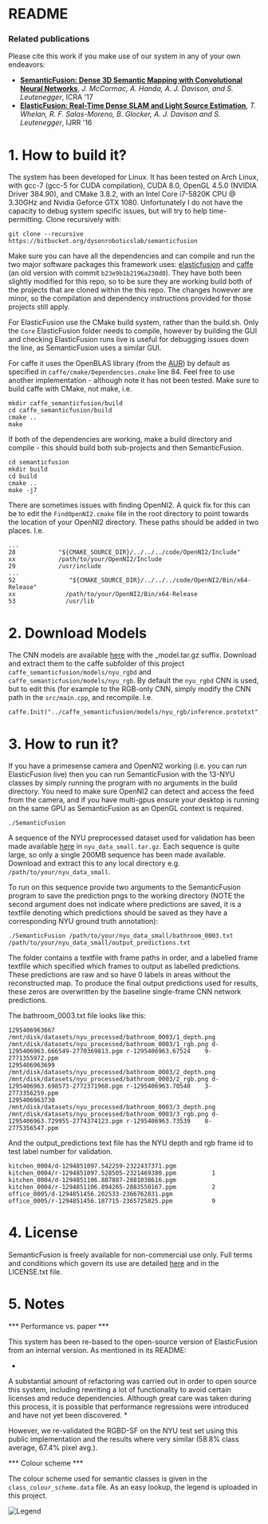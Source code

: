 # README #

### Related publications ###
Please cite this work if you make use of our system in any of your own endeavors:

* **[SemanticFusion: Dense 3D Semantic Mapping with Convolutional Neural Networks](http://wp.doc.ic.ac.uk/bjm113/wp-content/uploads/sites/113/2017/07/SemanticFusion_ICRA17_CameraReady.pdf)**, *J. McCormac, A. Handa, A. J. Davison, and S. Leutenegger*, ICRA '17
* **[ElasticFusion: Real-Time Dense SLAM and Light Source Estimation](http://www.thomaswhelan.ie/Whelan16ijrr.pdf)**, *T. Whelan, R. F. Salas-Moreno, B. Glocker, A. J. Davison and S. Leutenegger*, IJRR '16

# 1. How to build it? #
The system has been developed for Linux. It has been tested on Arch Linux, with gcc-7 (gcc-5 for CUDA compilation), CUDA 8.0, OpenGL 4.5.0 (NVIDIA Driver 384.90), and CMake 3.8.2, with an Intel Core i7-5820K CPU @ 3.30GHz and Nvidia Geforce GTX 1080.  Unfortunately I do not have the capacity to debug system specific issues, but will try to help time-permitting.
Clone recursively with:

```
git clone --recursive https://bitbucket.org/dysonroboticslab/semanticfusion
```

Make sure you can have all the dependencies and can compile and run the two major software packages this framework uses: [elasticfusion](https://github.com/mp3guy/ElasticFusion) and [caffe](https://github.com/BVLC/caffe) (an old version with commit ```b23e9b1b2196a230d0```).  They have both been slightly modified for this repo, so to be sure they are working build both of the projects that are cloned within the this repo. The changes however are minor, so the compilation and dependency instructions provided for those projects still apply.

For ElasticFusion use the CMake build system, rather than the build.sh.  Only the ```Core``` ElasticFusion folder needs to compile, however by building the GUI and checking ElasticFusion runs live is useful for debugging issues down the line, as SemanticFusion uses a similar GUI.

For caffe it uses the OpenBLAS library (from the [AUR](https://aur.archlinux.org/packages/openblas-lapack/)) by default as specified in ```caffe/cmake/Dependencies.cmake``` line 84. Feel free to use another implementation - although note it has not been tested.  Make sure to build caffe with CMake, not make, i.e.

```
mkdir caffe_semanticfusion/build
cd caffe_semanticfusion/build
cmake ..
make
```

If both of the dependencies are working, make a build directory and compile - this should build both sub-projects and then SemanticFusion.

```
cd semanticfusion
mkdir build
cd build
cmake ..
make -j7
```

There are sometimes issues with finding OpenNI2.  A quick fix for this can be to edit the ```FindOpenNI2.cmake``` file in the root directory to point towards the location of your OpenNI2 directory. These paths should be added in two places. I.e.

```
...
28            "${CMAKE_SOURCE_DIR}/../../../code/OpenNI2/Include"
xx            /path/to/your/OpenNI2/Include
29            /usr/include
...
52               "${CMAKE_SOURCE_DIR}/../../../code/OpenNI2/Bin/x64-Release"
xx              /path/to/your/OpenNI2/Bin/x64-Release
53              /usr/lib
```

# 2. Download Models #

The CNN models are available [here](https://www.doc.ic.ac.uk/~bjm113/semantic_fusion_data/) with the _model.tar.gz suffix. Download and extract them to the caffe subfolder of this project ```caffe_semanticfusion/models/nyu_rgbd``` and ```caffe_semanticfusion/models/nyu_rgb```.  By default the ```nyu_rgbd``` CNN is used, but to edit this (for example to the RGB-only CNN, simply modify the CNN path in the ```src/main.cpp```, and recompile. I.e.

```
caffe.Init("../caffe_semanticfusion/models/nyu_rgb/inference.prototxt","../caffe_semanticfusion/models/nyu_rgb/inference.caffemodel");
```

# 3. How to run it? #

If you have a primesense camera and OpenNI2 working (i.e. you can run ElasticFusion live) then you can run SemanticFusion with the 13-NYU classes by simply running the program with no arguments in the build directory. You need to make sure OpenNI2 can detect and access the feed from the camera, and if you have multi-gpus ensure your desktop is running on the same GPU as SemanticFusion as an OpenGL context is required.

```
./SemanticFusion
```

A sequence of the NYU preprocessed dataset used for validation has been made available [here](https://www.doc.ic.ac.uk/~bjm113/semantic_fusion_data/) in ```nyu_data_small.tar.gz```. Each sequence is quite large, so only a single 200MB sequence has been made available. Download and extract this to any local directory e.g. ```/path/to/your/nyu_data_small```.

To run on this sequence provide two arguments to the SemanticFusion program to save the prediction pngs to the working directory (NOTE the second argument does not indicate where predictions are saved, it is a textfile denoting which predictions should be saved as they have a corresponding NYU ground truth annotation):

```
./SemanticFusion /path/to/your/nyu_data_small/bathroom_0003.txt /path/to/your/nyu_data_small/output_predictions.txt
```

The folder contains a textfile with frame paths in order, and a labelled frame textfile which specified which frames to output as labelled predictions.  These predictions are raw and so have 0 labels in areas without the reconstructed map.  To produce the final output predictions used for results, these zeros are overwritten by the baseline single-frame CNN network predictions.

The bathroom_0003.txt file looks like this:

```
1295406963667 /mnt/disk/datasets/nyu_processed/bathroom_0003/1_depth.png /mnt/disk/datasets/nyu_processed/bathroom_0003/1_rgb.png d-1295406963.666549-2770369813.pgm r-1295406963.67524    9-2771355972.ppm
1295406963699 /mnt/disk/datasets/nyu_processed/bathroom_0003/2_depth.png /mnt/disk/datasets/nyu_processed/bathroom_0003/2_rgb.png d-1295406963.698573-2772371968.pgm r-1295406963.70540    3-2773356259.ppm
1295406963730 /mnt/disk/datasets/nyu_processed/bathroom_0003/3_depth.png /mnt/disk/datasets/nyu_processed/bathroom_0003/3_rgb.png d-1295406963.729955-2774374123.pgm r-1295406963.73539    8-2775356547.ppm
```

And the output_predictions text file has the NYU depth and rgb frame id to test label number for validation.

```
kitchen_0004/d-1294851097.542259-2322437371.pgm              kitchen_0004/r-1294851097.528505-2321469380.ppm          1   
kitchen_0004/d-1294851106.887887-2881038616.pgm              kitchen_0004/r-1294851106.894265-2883550167.ppm          2   
office_0005/d-1294851456.202533-2366762831.pgm               office_0005/r-1294851456.187715-2365725825.ppm           9
```

# 4. License #
SemanticFusion is freely available for non-commercial use only.  Full terms and conditions which govern its use are detailed [here](http://www.imperial.ac.uk/dyson-robotics-lab/downloads/semantic-fusion/semantic-fusion-license/) and in the LICENSE.txt file.

# 5. Notes #

*** Performance vs. paper ***

This system has been re-based to the open-source version of ElasticFusion from an internal version.   As mentioned in its README:

*
A substantial amount of refactoring was carried out in order to open source this system, including rewriting a lot of functionality to avoid certain licenses and reduce dependencies. Although great care was taken during this process, it is possible that performance regressions were introduced and have not yet been discovered.
*

However, we re-validated the RGBD-SF on the NYU test set using this public implementation and the results where very similar (58.8% class average, 67.4% pixel avg.).

*** Colour scheme ***

The colour scheme used for semantic classes is given in the ```class_colour_scheme.data``` file.  As an easy lookup, the legend is uploaded in this project.

![Legend](legend_vertical.png)

